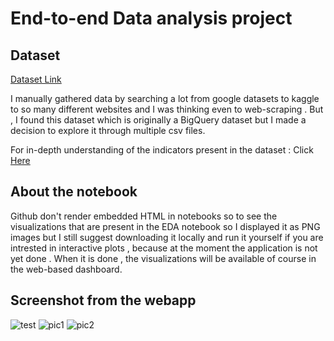 # End-to-end Data analysis project
## Dataset
[Dataset Link](https://www.kaggle.com/datasets/theworldbank/world-bank-intl-education?select=country_summary)

I manually gathered data by searching a lot from google datasets to kaggle to so many different websites and I was thinking even to web-scraping . But , I found this dataset which is originally a BigQuery dataset but I made a decision to explore it through multiple csv files.

For in-depth understanding of the indicators present in the dataset : Click [Here](https://www.google.com/url?sa=t&rct=j&q=&esrc=s&source=web&cd=&cad=rja&uact=8&ved=2ahUKEwi13KXk0a_-AhUKtaQKHSZhASAQFnoECA8QAQ&url=https%3A%2F%2Fdata.unicef.org%2Fwp-content%2Fuploads%2F2019%2F07%2FMICS-EAGLE-implementation-guidebook_English.pdf&usg=AOvVaw3YFPolmWYUR0zdKrXJ-NIq)

## About the notebook
Github don't render embedded HTML in notebooks so to see the visualizations that are present in the EDA notebook so I displayed it as PNG images but I still suggest downloading it locally and run it yourself if you are intrested in interactive plots , because at the moment the application is not yet done . When it is done , the visualizations will be available of course in the web-based dashboard.

## Screenshot from the webapp 

![test](https://github.com/Harounnn/eDash/blob/3abf62d37f21669ad9655243db590fd609929677/screenshots/test1.png)
![pic1](https://github.com/Harounnn/eDash/blob/3abf62d37f21669ad9655243db590fd609929677/screenshots/pic1.png)
![pic2](https://github.com/Harounnn/eDash/blob/3abf62d37f21669ad9655243db590fd609929677/screenshots/pic2.png)



